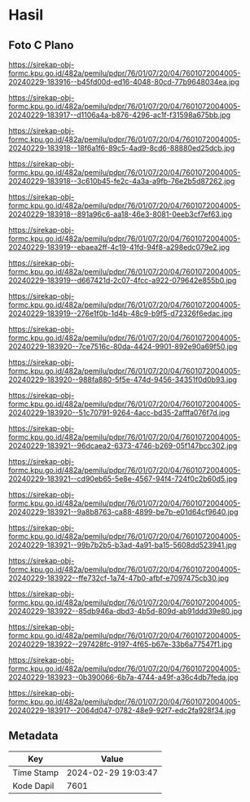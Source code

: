 # Hasil

## Foto C Plano

https://sirekap-obj-formc.kpu.go.id/482a/pemilu/pdpr/76/01/07/20/04/7601072004005-20240229-183916--b45fd00d-ed16-4048-80cd-77b9648034ea.jpg

https://sirekap-obj-formc.kpu.go.id/482a/pemilu/pdpr/76/01/07/20/04/7601072004005-20240229-183917--d1106a4a-b876-4296-ac1f-f31598a675bb.jpg

https://sirekap-obj-formc.kpu.go.id/482a/pemilu/pdpr/76/01/07/20/04/7601072004005-20240229-183918--18f6a1f6-89c5-4ad9-8cd6-88880ed25dcb.jpg

https://sirekap-obj-formc.kpu.go.id/482a/pemilu/pdpr/76/01/07/20/04/7601072004005-20240229-183918--3c610b45-fe2c-4a3a-a9fb-76e2b5d87262.jpg

https://sirekap-obj-formc.kpu.go.id/482a/pemilu/pdpr/76/01/07/20/04/7601072004005-20240229-183918--891a96c6-aa18-46e3-8081-0eeb3cf7ef63.jpg

https://sirekap-obj-formc.kpu.go.id/482a/pemilu/pdpr/76/01/07/20/04/7601072004005-20240229-183919--ebaea2ff-4c19-41fd-94f8-a298edc079e2.jpg

https://sirekap-obj-formc.kpu.go.id/482a/pemilu/pdpr/76/01/07/20/04/7601072004005-20240229-183919--d667421d-2c07-4fcc-a922-079642e855b0.jpg

https://sirekap-obj-formc.kpu.go.id/482a/pemilu/pdpr/76/01/07/20/04/7601072004005-20240229-183919--276e1f0b-1d4b-48c9-b9f5-d72326f6edac.jpg

https://sirekap-obj-formc.kpu.go.id/482a/pemilu/pdpr/76/01/07/20/04/7601072004005-20240229-183920--7ce7516c-80da-4424-9901-892e90a69f50.jpg

https://sirekap-obj-formc.kpu.go.id/482a/pemilu/pdpr/76/01/07/20/04/7601072004005-20240229-183920--988fa880-5f5e-474d-9456-34351f0d0b93.jpg

https://sirekap-obj-formc.kpu.go.id/482a/pemilu/pdpr/76/01/07/20/04/7601072004005-20240229-183920--51c70791-9264-4acc-bd35-2afffa076f7d.jpg

https://sirekap-obj-formc.kpu.go.id/482a/pemilu/pdpr/76/01/07/20/04/7601072004005-20240229-183921--96dcaea2-6373-4746-b269-05f147bcc302.jpg

https://sirekap-obj-formc.kpu.go.id/482a/pemilu/pdpr/76/01/07/20/04/7601072004005-20240229-183921--cd90eb65-5e8e-4567-94f4-724f0c2b60d5.jpg

https://sirekap-obj-formc.kpu.go.id/482a/pemilu/pdpr/76/01/07/20/04/7601072004005-20240229-183921--9a8b8763-ca88-4899-be7b-e01d64cf9640.jpg

https://sirekap-obj-formc.kpu.go.id/482a/pemilu/pdpr/76/01/07/20/04/7601072004005-20240229-183921--99b7b2b5-b3ad-4a91-ba15-5608dd523941.jpg

https://sirekap-obj-formc.kpu.go.id/482a/pemilu/pdpr/76/01/07/20/04/7601072004005-20240229-183922--ffe732cf-1a74-47b0-afbf-e7097475cb30.jpg

https://sirekap-obj-formc.kpu.go.id/482a/pemilu/pdpr/76/01/07/20/04/7601072004005-20240229-183922--85db946a-dbd3-4b5d-809d-ab91ddd39e80.jpg

https://sirekap-obj-formc.kpu.go.id/482a/pemilu/pdpr/76/01/07/20/04/7601072004005-20240229-183922--297428fc-9197-4f65-b67e-33b6a77547f1.jpg

https://sirekap-obj-formc.kpu.go.id/482a/pemilu/pdpr/76/01/07/20/04/7601072004005-20240229-183923--0b390066-6b7a-4744-a49f-a36c4db7feda.jpg

https://sirekap-obj-formc.kpu.go.id/482a/pemilu/pdpr/76/01/07/20/04/7601072004005-20240229-183917--2064d047-0782-48e9-92f7-edc2fa928f34.jpg


## Metadata

| Key        | Value               |
| ---------- | ------------------- |
| Time Stamp | 2024-02-29 19:03:47 |
| Kode Dapil | 7601                |



